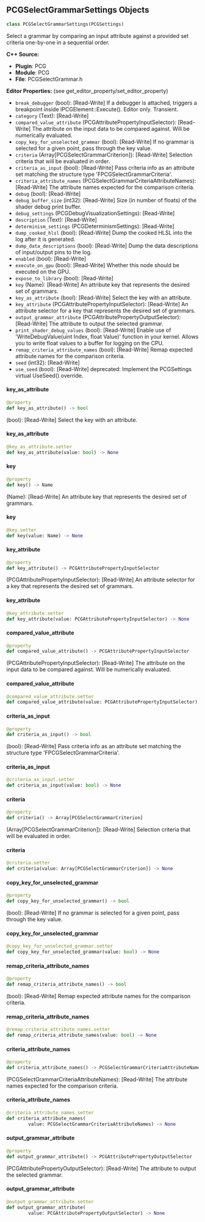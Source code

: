 ## PCGSelectGrammarSettings Objects

```python
class PCGSelectGrammarSettings(PCGSettings)
```

Select a grammar by comparing an input attribute against a provided set criteria one-by-one in a sequential order.

**C++ Source:**

- **Plugin**: PCG
- **Module**: PCG
- **File**: PCGSelectGrammar.h

**Editor Properties:** (see get_editor_property/set_editor_property)

- ``break_debugger`` (bool):  [Read-Write] If a debugger is attached, triggers a breakpoint inside IPCGElement::Execute(). Editor only. Transient.
- ``category`` (Text):  [Read-Write]
- ``compared_value_attribute`` (PCGAttributePropertyInputSelector):  [Read-Write] The attribute on the input data to be compared against. Will be numerically evaluated.
- ``copy_key_for_unselected_grammar`` (bool):  [Read-Write] If no grammar is selected for a given point, pass through the key value.
- ``criteria`` (Array[PCGSelectGrammarCriterion]):  [Read-Write] Selection criteria that will be evaluated in order.
- ``criteria_as_input`` (bool):  [Read-Write] Pass criteria info as an attribute set matching the structure type 'FPCGSelectGrammarCriteria'.
- ``criteria_attribute_names`` (PCGSelectGrammarCriteriaAttributeNames):  [Read-Write] The attribute names expected for the comparison criteria.
- ``debug`` (bool):  [Read-Write]
- ``debug_buffer_size`` (int32):  [Read-Write] Size (in number of floats) of the shader debug print buffer.
- ``debug_settings`` (PCGDebugVisualizationSettings):  [Read-Write]
- ``description`` (Text):  [Read-Write]
- ``determinism_settings`` (PCGDeterminismSettings):  [Read-Write]
- ``dump_cooked_hlsl`` (bool):  [Read-Write] Dump the cooked HLSL into the log after it is generated.
- ``dump_data_descriptions`` (bool):  [Read-Write] Dump the data descriptions of input/output pins to the log.
- ``enabled`` (bool):  [Read-Write]
- ``execute_on_gpu`` (bool):  [Read-Write] Whether this node should be executed on the GPU.
- ``expose_to_library`` (bool):  [Read-Write]
- ``key`` (Name):  [Read-Write] An attribute key that represents the desired set of grammars.
- ``key_as_attribute`` (bool):  [Read-Write] Select the key with an attribute.
- ``key_attribute`` (PCGAttributePropertyInputSelector):  [Read-Write] An attribute selector for a key that represents the desired set of grammars.
- ``output_grammar_attribute`` (PCGAttributePropertyOutputSelector):  [Read-Write] The attribute to output the selected grammar.
- ``print_shader_debug_values`` (bool):  [Read-Write] Enable use of 'WriteDebugValue(uint Index, float Value)' function in your kernel. Allows you to write float values to a buffer for logging on the CPU.
- ``remap_criteria_attribute_names`` (bool):  [Read-Write] Remap expected attribute names for the comparison criteria.
- ``seed`` (int32):  [Read-Write]
- ``use_seed`` (bool):  [Read-Write]
  deprecated: Implement the PCGSettings virtual UseSeed() override.

<a id="unreal.PCGSelectGrammarSettings.key_as_attribute"></a>

#### key_as_attribute

```python
@property
def key_as_attribute() -> bool
```

(bool):  [Read-Write] Select the key with an attribute.

<a id="unreal.PCGSelectGrammarSettings.key_as_attribute"></a>

#### key_as_attribute

```python
@key_as_attribute.setter
def key_as_attribute(value: bool) -> None
```

<a id="unreal.PCGSelectGrammarSettings.key"></a>

#### key

```python
@property
def key() -> Name
```

(Name):  [Read-Write] An attribute key that represents the desired set of grammars.

<a id="unreal.PCGSelectGrammarSettings.key"></a>

#### key

```python
@key.setter
def key(value: Name) -> None
```

<a id="unreal.PCGSelectGrammarSettings.key_attribute"></a>

#### key_attribute

```python
@property
def key_attribute() -> PCGAttributePropertyInputSelector
```

(PCGAttributePropertyInputSelector):  [Read-Write] An attribute selector for a key that represents the desired set of grammars.

<a id="unreal.PCGSelectGrammarSettings.key_attribute"></a>

#### key_attribute

```python
@key_attribute.setter
def key_attribute(value: PCGAttributePropertyInputSelector) -> None
```

<a id="unreal.PCGSelectGrammarSettings.compared_value_attribute"></a>

#### compared_value_attribute

```python
@property
def compared_value_attribute() -> PCGAttributePropertyInputSelector
```

(PCGAttributePropertyInputSelector):  [Read-Write] The attribute on the input data to be compared against. Will be numerically evaluated.

<a id="unreal.PCGSelectGrammarSettings.compared_value_attribute"></a>

#### compared_value_attribute

```python
@compared_value_attribute.setter
def compared_value_attribute(value: PCGAttributePropertyInputSelector) -> None
```

<a id="unreal.PCGSelectGrammarSettings.criteria_as_input"></a>

#### criteria_as_input

```python
@property
def criteria_as_input() -> bool
```

(bool):  [Read-Write] Pass criteria info as an attribute set matching the structure type 'FPCGSelectGrammarCriteria'.

<a id="unreal.PCGSelectGrammarSettings.criteria_as_input"></a>

#### criteria_as_input

```python
@criteria_as_input.setter
def criteria_as_input(value: bool) -> None
```

<a id="unreal.PCGSelectGrammarSettings.criteria"></a>

#### criteria

```python
@property
def criteria() -> Array[PCGSelectGrammarCriterion]
```

(Array[PCGSelectGrammarCriterion]):  [Read-Write] Selection criteria that will be evaluated in order.

<a id="unreal.PCGSelectGrammarSettings.criteria"></a>

#### criteria

```python
@criteria.setter
def criteria(value: Array[PCGSelectGrammarCriterion]) -> None
```

<a id="unreal.PCGSelectGrammarSettings.copy_key_for_unselected_grammar"></a>

#### copy_key_for_unselected_grammar

```python
@property
def copy_key_for_unselected_grammar() -> bool
```

(bool):  [Read-Write] If no grammar is selected for a given point, pass through the key value.

<a id="unreal.PCGSelectGrammarSettings.copy_key_for_unselected_grammar"></a>

#### copy_key_for_unselected_grammar

```python
@copy_key_for_unselected_grammar.setter
def copy_key_for_unselected_grammar(value: bool) -> None
```

<a id="unreal.PCGSelectGrammarSettings.remap_criteria_attribute_names"></a>

#### remap_criteria_attribute_names

```python
@property
def remap_criteria_attribute_names() -> bool
```

(bool):  [Read-Write] Remap expected attribute names for the comparison criteria.

<a id="unreal.PCGSelectGrammarSettings.remap_criteria_attribute_names"></a>

#### remap_criteria_attribute_names

```python
@remap_criteria_attribute_names.setter
def remap_criteria_attribute_names(value: bool) -> None
```

<a id="unreal.PCGSelectGrammarSettings.criteria_attribute_names"></a>

#### criteria_attribute_names

```python
@property
def criteria_attribute_names() -> PCGSelectGrammarCriteriaAttributeNames
```

(PCGSelectGrammarCriteriaAttributeNames):  [Read-Write] The attribute names expected for the comparison criteria.

<a id="unreal.PCGSelectGrammarSettings.criteria_attribute_names"></a>

#### criteria_attribute_names

```python
@criteria_attribute_names.setter
def criteria_attribute_names(
        value: PCGSelectGrammarCriteriaAttributeNames) -> None
```

<a id="unreal.PCGSelectGrammarSettings.output_grammar_attribute"></a>

#### output_grammar_attribute

```python
@property
def output_grammar_attribute() -> PCGAttributePropertyOutputSelector
```

(PCGAttributePropertyOutputSelector):  [Read-Write] The attribute to output the selected grammar.

<a id="unreal.PCGSelectGrammarSettings.output_grammar_attribute"></a>

#### output_grammar_attribute

```python
@output_grammar_attribute.setter
def output_grammar_attribute(
        value: PCGAttributePropertyOutputSelector) -> None
```

<a id="unreal.PCGSortAttributesSettings"></a>